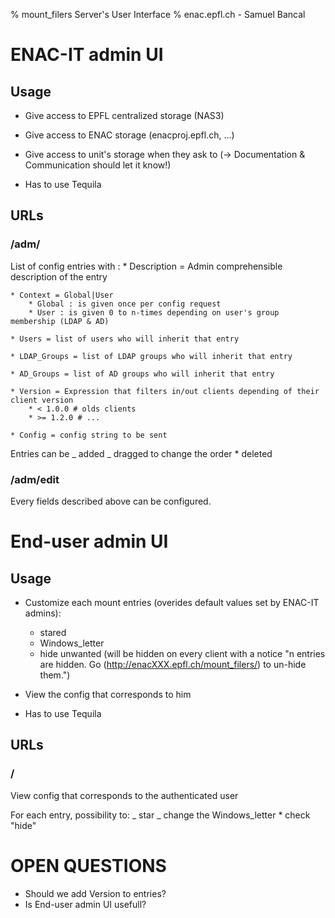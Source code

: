 % mount_filers Server's User Interface
% enac.epfl.ch - Samuel Bancal

# ENAC-IT admin UI

## Usage

- Give access to EPFL centralized storage (NAS3)
- Give access to ENAC storage (enacproj.epfl.ch, ...)
- Give access to unit's storage when they ask to (-> Documentation & Communication should let it know!)

- Has to use Tequila

## URLs

### /adm/

List of config entries with : \* Description = Admin comprehensible description of the entry

    * Context = Global|User
        * Global : is given once per config request
        * User : is given 0 to n-times depending on user's group membership (LDAP & AD)

    * Users = list of users who will inherit that entry

    * LDAP_Groups = list of LDAP groups who will inherit that entry

    * AD_Groups = list of AD groups who will inherit that entry

    * Version = Expression that filters in/out clients depending of their client version
        * < 1.0.0 # olds clients
        * >= 1.2.0 # ...

    * Config = config string to be sent

Entries can be
_ added
_ dragged to change the order \* deleted

### /adm/edit

Every fields described above can be configured.

# End-user admin UI

## Usage

- Customize each mount entries (overides default values set by ENAC-IT admins):

  - stared
  - Windows_letter
  - hide unwanted (will be hidden on every client with a notice "n entries are hidden. Go <here>(http://enacXXX.epfl.ch/mount_filers/) to un-hide them.")

- View the config that corresponds to him

- Has to use Tequila

## URLs

### /

View config that corresponds to the authenticated user

For each entry, possibility to:
_ star
_ change the Windows_letter \* check "hide"

# OPEN QUESTIONS

- Should we add Version to entries?
- Is End-user admin UI usefull?
